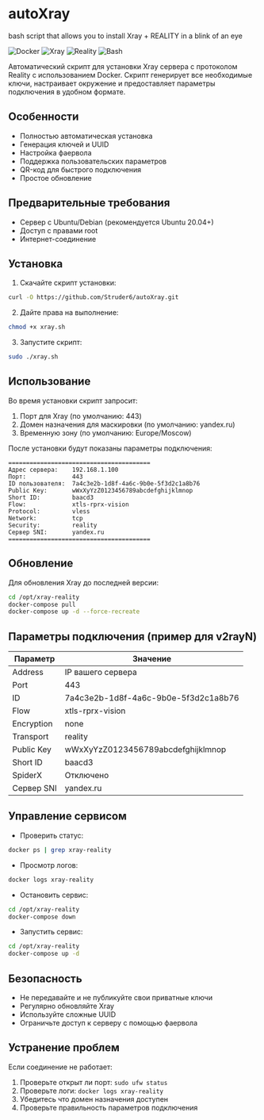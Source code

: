 # autoXray
bash script that allows you to install Xray + REALITY in a blink of an eye

![Docker](https://img.shields.io/badge/Docker-✓-blue?logo=docker)
![Xray](https://img.shields.io/badge/Xray-✓-success)
![Reality](https://img.shields.io/badge/Reality-✓-important)
![Bash](https://img.shields.io/badge/Bash-v5.0%2B-green)

Автоматический скрипт для установки Xray сервера с протоколом Reality с использованием Docker. Скрипт генерирует все необходимые ключи, настраивает окружение и предоставляет параметры подключения в удобном формате.

## Особенности

- Полностью автоматическая установка
- Генерация ключей и UUID
- Настройка фаервола
- Поддержка пользовательских параметров
- QR-код для быстрого подключения
- Простое обновление

## Предварительные требования

- Сервер с Ubuntu/Debian (рекомендуется Ubuntu 20.04+)
- Доступ с правами root
- Интернет-соединение

## Установка

1. Скачайте скрипт установки:
```bash
curl -O https://github.com/Struder6/autoXray.git
```

2. Дайте права на выполнение:
```bash
chmod +x xray.sh
```

3. Запустите скрипт:
```bash
sudo ./xray.sh
```

## Использование

Во время установки скрипт запросит:
1. Порт для Xray (по умолчанию: 443)
2. Домен назначения для маскировки (по умолчанию: yandex.ru)
3. Временную зону (по умолчанию: Europe/Moscow)

После установки будут показаны параметры подключения:

```
========================================
Адрес сервера:    192.168.1.100
Порт:             443
ID пользователя:  7a4c3e2b-1d8f-4a6c-9b0e-5f3d2c1a8b76
Public Key:       wWxXyYzZ0123456789abcdefghijklmnop
Short ID:         baacd3
Flow:             xtls-rprx-vision
Protocol:         vless
Network:          tcp
Security:         reality
Сервер SNI:       yandex.ru
========================================
```

## Обновление

Для обновления Xray до последней версии:

```bash
cd /opt/xray-reality
docker-compose pull
docker-compose up -d --force-recreate
```

## Параметры подключения (пример для v2rayN)

| Параметр         | Значение                     |
|------------------|-----------------------------|
| Address          | IP вашего сервера           |
| Port             | 443                         |
| ID               | 7a4c3e2b-1d8f-4a6c-9b0e-5f3d2c1a8b76 |
| Flow             | xtls-rprx-vision            |
| Encryption       | none                        |
| Transport        | reality                     |
| Public Key       | wWxXyYzZ0123456789abcdefghijklmnop |
| Short ID         | baacd3                      |
| SpiderX          | Отключено                   |
| Сервер SNI       | yandex.ru                   |

## Управление сервисом

- Проверить статус:
```bash
docker ps | grep xray-reality
```

- Просмотр логов:
```bash
docker logs xray-reality
```

- Остановить сервис:
```bash
cd /opt/xray-reality
docker-compose down
```

- Запустить сервис:
```bash
cd /opt/xray-reality
docker-compose up -d
```

## Безопасность

- Не передавайте и не публикуйте свои приватные ключи
- Регулярно обновляйте Xray
- Используйте сложные UUID
- Ограничьте доступ к серверу с помощью фаервола

## Устранение проблем

Если соединение не работает:
1. Проверьте открыт ли порт: `sudo ufw status`
2. Проверьте логи: `docker logs xray-reality`
3. Убедитесь что домен назначения доступен
4. Проверьте правильность параметров подключения

